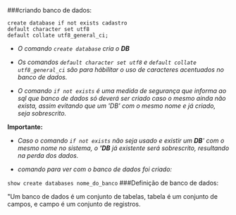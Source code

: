 ###criando banco de dados:
```
create database if not exists cadastro
default character set utf8
default collate utf8_general_ci;
```

* *O comando `create database` cria o **DB*** 


* *Os comandos `default character set utf8` e `default collate utf8_general_ci` são para
hábilitar o uso de caracteres acentuados no banco de dados.*
  

* *O comando `if not exists`
é uma medida de segurança que informa ao sql que banco de dados só deverá ser criado
caso o mesmo ainda não exista, assim evitando que um 'DB' com o mesmo nome e já criado,
seja sobrescrito.*

**Importante:**
* *Caso o comando `if not exists` não seja usado e existir um **DB**' com o mesmo nome
no sistema, o **'DB** já existente será sobrescrito, resultando na perda dos dados.*
  

* *comando para ver com o banco de dados foi criado:*

`show create databases nome_do_banco`
###Definição de banco de dados:

"Um banco de dados é um conjunto de tabelas, tabela é um conjunto de campos, e campo
é um conjunto de registros.